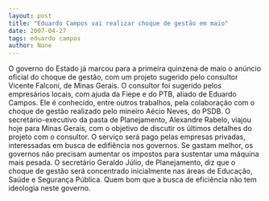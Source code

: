```yaml
---
layout: post
title: "Eduardo Campos vai realizar choque de gestão em maio"
date: 2007-04-27
tags: eduardo campos
author: None
---
```

O governo do Estado j&aacute; marcou para a primeira quinzena de maio o an&uacute;ncio oficial do choque de gest&atilde;o, com um projeto sugerido pelo consultor Vicente Falconi, de Minas Gerais. O consultor foi sugerido pelos empres&aacute;rios locais, com ajuda da Fiepe e do PTB, aliado de Eduardo Campos. Ele &eacute; conhecido, entre outros trabalhos, pela colabora&ccedil;&atilde;o com o choque de gest&atilde;o realizado pelo mineiro A&eacute;cio Neves, do PSDB.
O secret&aacute;rio-executivo da pasta de Planejamento, Alexandre Rabelo, viajou hoje para Minas Gerais, com o objetivo de discutir os &uacute;ltimos detalhes do projeto com o consultor. O servi&ccedil;o ser&aacute; pago pelas empresas privadas, interessadas em busca de edifi&ecirc;ncia nos governos. Se gastam melhor, os governos n&atilde;o precisam aumentar os impostos para sustentar uma m&aacute;quina mais pesada.
O secret&aacute;rio Geraldo J&uacute;lio, de Planejamento, diz que o choque de gest&atilde;o ser&aacute; concentrado inicialmente nas &aacute;reas de Educa&ccedil;&atilde;o, Sa&uacute;de e Seguran&ccedil;a P&uacute;blica.
Quem bom que a busca de efici&ecirc;ncia n&atilde;o tem ideologia neste governo. 